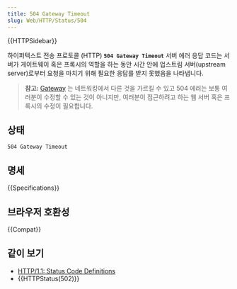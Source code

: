 ```yaml
---
title: 504 Gateway Timeout
slug: Web/HTTP/Status/504
---
```

{{HTTPSidebar}}

하이퍼텍스트 전송 프로토콜 (HTTP) **`504 Gateway Timeout`** 서버 에러 응답 코드는 서버가 게이트웨이 혹은 프록시의 역할을 하는 동안 시간 안에 업스트림 서버(upstream server)로부터 요청을 마치기 위해 필요한 응답를 받지 못했음을 나타냅니다.

> **참고:** [Gateway](https://ko.wikipedia.org/wiki/%EA%B2%8C%EC%9D%B4%ED%8A%B8%EC%9B%A8%EC%9D%B4) 는 네트워킹에서 다른 것을 가르킬 수 있고 504 에러는 보통 여러분이 수정할 수 있는 것이 아니지만, 여러분이 접근하려고 하는 웹 서버 혹은 프록시의 수정이 필요합니다.

## 상태

```http
504 Gateway Timeout
```

## 명세

{{Specifications}}

## 브라우저 호환성

{{Compat}}

## 같이 보기

- [HTTP/1.1: Status Code Definitions](https://www.w3.org/Protocols/rfc2616/rfc2616-sec10.html)
- {{HTTPStatus(502)}}
